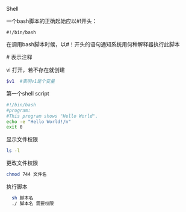 Shell

一个bash脚本的正确起始应以#!开头：

```
#!/bin/bash
```

在调用bash脚本时候，以#！开头的语句通知系统用何种解释器执行此脚本

\#  表示注释

vi 打开，若不存在就创建



```bash
$v1  #表明v1是个变量
```

第一个shell script

```bash
#!/bin/bash
#program:
#This program shows "Hello World".
echo -e "Hello World!/n"
exit 0
```

 显示文件权限 

```bash
ls -l          
```

 更改文件权限

```bash
chmod 744 文件名 
```

执行脚本

```bash
  sh 脚本名
  ./ 脚本名 需要权限
```

